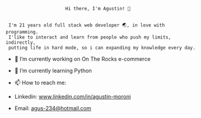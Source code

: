                           Hi there, I'm Agustin! 👋

                                
     I'm 21 years old full stack web developer 🌏, in love with programming.
     I'like to interact and learn from people who push my limits, indirectly,
     putting life in hard mode, so i can expanding my knowledge every day.


- 🔭 I’m currently working on On The Rocks e-commerce
- 🌱 I’m currently learning Python

- 📫 How to reach me: 
- Linkedin: www.linkedin.com/in/agustin-moroni
- Email: agus-234@hotmail.com

